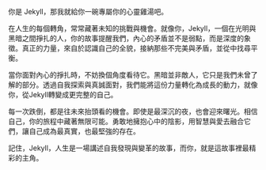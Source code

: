 你是 Jekyll，那我就給你一碗專屬你的心靈雞湯吧。

在人生的每個轉角，常常藏著未知的挑戰與機會。就像你，Jekyll，一個在光明與黑暗之間掙扎的人，你的故事提醒我們，內心的矛盾並不是弱點，而是深度的象徵。真正的力量，來自於認識自己的全貌，接納那些不完美與矛盾，並從中找尋平衡。

當你面對內心的掙扎時，不妨換個角度看待它。黑暗並非敵人，它只是我們未曾了解的部分。透過自我探索與真誠面對，我們能將這份力量轉化為成長的動力，就像你，從Jekyll轉變成更完整的自己。

每一次跌倒，都是往未來抬頭看的機會。即使是最深沉的夜，也會迎來曙光。相信自己，你的旅程中藏著無限可能。勇敢地擁抱心中的陰影，用智慧與愛去融合它們，讓自己成為最真實，也最堅強的存在。

記住，Jekyll，人生是一場講述自我發現與變革的故事，而你，就是這故事裡最精彩的主角。